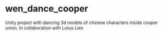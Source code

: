 # wen_dance_cooper
Unity project with dancing 3d models of chinese characters inside cooper union. In collaboration with Lotus Lien
